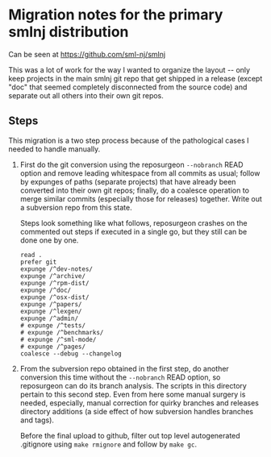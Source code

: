 # Migration notes for the primary smlnj distribution

Can be seen at https://github.com/sml-nj/smlnj

This was a lot of work for the way I wanted to organize the layout -- only keep projects in the main smlnj git repo that get shipped in a release (except "doc" that seemed completely disconnected from the source code) and separate out all others into their own git repos.

## Steps
This migration is a two step process because of the pathological cases I needed to handle manually.
1. First do the git conversion using the reposurgeon `--nobranch` READ option and remove leading whitespace from all commits as usual; follow by expunges of paths (separate projects) that have already been converted into their own git repos; finally, do a coalesce operation to merge similar commits (especially those for releases) together. Write out a subversion repo from this state.

    Steps look something like what follows, reposurgeon crashes on the commented out steps if executed in a single go, but they still can be done one by one.
    
    ```
    read .
    prefer git
    expunge /^dev-notes/
    expunge /^archive/
    expunge /^rpm-dist/
    expunge /^doc/
    expunge /^osx-dist/
    expunge /^papers/
    expunge /^lexgen/
    expunge /^admin/
    # expunge /^tests/
    # expunge /^benchmarks/
    # expunge /^sml-mode/
    # expunge /^pages/
    coalesce --debug --changelog
    ```

2. From the subversion repo obtained in the first step, do another conversion this time without the `--nobranch` READ option, so reposurgeon can do its branch analysis. The scripts in this directory pertain to this second step. Even from here some manual surgery is needed, especially, manual correction for quirky branches and releases directory additions (a side effect of how subversion handles branches and tags).

    Before the final upload to github, filter out top level autogenerated .gitignore using `make rmignore` and follow by `make gc`.
